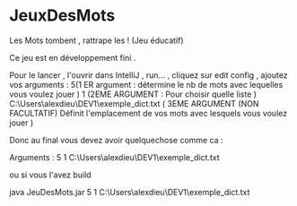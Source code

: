 # JeuxDesMots
Les Mots tombent , rattrape les ! (Jeu éducatif)

Ce jeu est en développement fini .

Pour le lancer , l'ouvrir dans IntelliJ , run... , cliquez sur edit config , ajoutez vos arguments : 5(1 ER argument : détermine le nb de mots avec lequelles vous voulez jouer ) 1 (2EME ARGUMENT : Pour choisir quelle liste ) 
C:\Users\alexdieu\DEV1\exemple_dict.txt ( 3EME ARGUMENT (NON FACULTATIF) Définit l'emplacement de vos mots avec lesquels vous voulez jouer )

Donc au final vous devez avoir quelquechose comme ca :

Arguments : 5 1 C:\Users\alexdieu\DEV1\exemple_dict.txt

ou si vous l'avez build

java JeuDesMots.jar 5 1 C:\Users\alexdieu\DEV1\exemple_dict.txt

